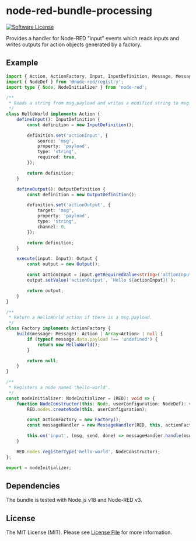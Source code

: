 # node-red-bundle-processing

[![Software License][ico-license]](LICENSE.md)

Provides a handler for Node-RED "input" events which reads inputs and writes outputs for action objects generated by a factory.

## Example

```ts
import { Action, ActionFactory, Input, InputDefinition, Message, MessageHandler, Output, OutputDefinition } from '@binsoul/node-red-bundle-processing';
import { NodeDef } from '@node-red/registry';
import type { Node, NodeInitializer } from 'node-red';

/**
 * Reads a string from msg.payload and writes a modified string to msg.payload.
 */
class HelloWorld implements Action {
    defineInput(): InputDefinition {
        const definition = new InputDefinition();

        definition.set('actionInput', {
            source: 'msg',
            property: 'payload',
            type: 'string',
            required: true,
        });

        return definition;
    }

    defineOutput(): OutputDefinition {
        const definition = new OutputDefinition();

        definition.set('actionOutput', {
            target: 'msg',
            property: 'payload',
            type: 'string',
            channel: 0,
        });

        return definition;
    }

    execute(input: Input): Output {
        const output = new Output();

        const actionInput = input.getRequiredValue<string>('actionInput');
        output.setValue('actionOutput', `Hello ${actionInput}!`);

        return output;
    }
}

/**
 * Return a HelloWorld action if there is a msg.payload.
 */
class Factory implements ActionFactory {
    build(message: Message): Action | Array<Action> | null {
        if (typeof message.data.payload !== 'undefined') {
            return new HelloWorld();
        }

        return null;
    }
}

/**
 * Registers a node named "hello-world".
 */
const nodeInitializer: NodeInitializer = (RED): void => {
    function NodeConstructor(this: Node, userConfiguration: NodeDef): void {
        RED.nodes.createNode(this, userConfiguration);

        const actionFactory = new Factory();
        const messageHandler = new MessageHandler(RED, this, actionFactory);

        this.on('input', (msg, send, done) => messageHandler.handle(msg, send, done));
    }

    RED.nodes.registerType('hello-world', NodeConstructor);
};

export = nodeInitializer;
```
## Dependencies

The bundle is tested with Node.js v18 and Node-RED v3.

## License

The MIT License (MIT). Please see [License File](LICENSE.md) for more information.

[ico-license]: https://img.shields.io/badge/license-MIT-brightgreen.svg?style=flat-square
